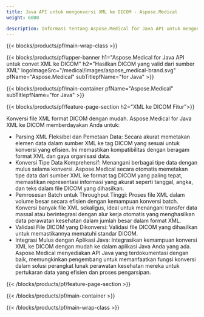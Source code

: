 ```yaml
---
title: Java API untuk mengonversi XML ke DICOM - Aspose.Medical
weight: 6000

description: Informasi tentang Aspose.Medical for Java API untuk mengonversi XML ke DICOM
---
```


{{< blocks/products/pf/main-wrap-class >}}

{{< blocks/products/pf/upper-banner h1="Aspose.Medical for Java API untuk convet XML ke DICOM" h2="Hasilkan DICOM yang valid dari sumber XML" logoImageSrc="/medical/images/aspose_medical-brand.svg" pfName="Aspose.Medical" subTitlepfName="for Java" >}}

{{< blocks/products/pf/main-container pfName="Aspose.Medical" subTitlepfName="for Java" >}}

{{< blocks/products/pf/feature-page-section h2="XML ke DICOM Fitur">}}

<p>Konversi file XML format DICOM dengan mudah. Aspose.Medical for Java XML ke DICOM memberdayakan Anda untuk:</p>

<ul>
<li>Parsing XML Fleksibel dan Pemetaan Data: Secara akurat memetakan elemen data dalam sumber XML ke tag DICOM yang sesuai untuk konversi yang efisien. Ini memastikan kompatibilitas dengan beragam format XML dan gaya organisasi data.</li>
<li>Konversi Tipe Data Komprehensif: Menangani berbagai tipe data dengan mulus selama konversi. Aspose.Medical secara otomatis memetakan tipe data dari sumber XML ke format tag DICOM yang paling tepat, memastikan representasi informasi yang akurat seperti tanggal, angka, dan teks dalam file DICOM yang dihasilkan.</li>
<li>Pemrosesan Batch untuk Throughput Tinggi: Proses file XML dalam volume besar secara efisien dengan kemampuan konversi batch. Konversi banyak file XML sekaligus, ideal untuk menangani transfer data massal atau berintegrasi dengan alur kerja otomatis yang menghasilkan data perawatan kesehatan dalam jumlah besar dalam format XML.</li>
<li>Validasi File DICOM yang Dikonversi: Validasi file DICOM yang dihasilkan untuk memastikannya mematuhi standar DICOM.</li>
<li>Integrasi Mulus dengan Aplikasi Java: Integrasikan kemampuan konversi XML ke DICOM dengan mudah ke dalam aplikasi Java Anda yang ada. Aspose.Medical menyediakan API Java yang terdokumentasi dengan baik, memungkinkan pengembang untuk memanfaatkan fungsi konversi dalam solusi perangkat lunak perawatan kesehatan mereka untuk pertukaran data yang efisien dan proses pengarsipan.</li>
</ul>

{{< /blocks/products/pf/feature-page-section >}}

{{< /blocks/products/pf/main-container >}}

{{< /blocks/products/pf/main-wrap-class >}}